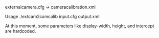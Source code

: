 externalcamera.cfg -> cameracalibration.xml

Usage
./extcam2camcalib input.cfg output.xml

At this moment, some parameters like display-width, height, and intercept are hardcoded.
